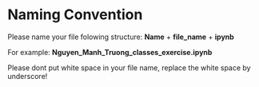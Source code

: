 # Naming Convention

Please name your file folowing structure: **Name** + **file_name** + **ipynb**

For example: **Nguyen_Manh_Truong_classes_exercise.ipynb**

Please dont put white space in your file name, replace the white space by underscore!
